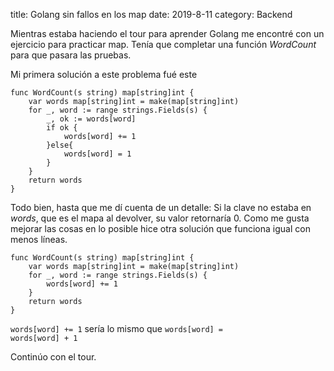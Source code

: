 title: Golang sin fallos en los map
date: 2019-8-11
category: Backend

Mientras estaba haciendo el tour para aprender Golang me encontré con un ejercicio para practicar
map. Tenía que completar una función *WordCount* para que pasara las pruebas.

Mi primera solución a este problema fué este

    func WordCount(s string) map[string]int {
        var words map[string]int = make(map[string]int)
        for _, word := range strings.Fields(s) {
            _, ok := words[word]
            if ok {
                words[word] += 1
            }else{
                words[word] = 1
            }
        }
        return words
    }

Todo bien, hasta que me dí cuenta de un detalle: Si la clave no estaba en *words*, que es el mapa
al devolver, su valor retornaría 0. Como me gusta mejorar las cosas en lo posible hice otra
solución que funciona igual con menos líneas.

    func WordCount(s string) map[string]int {
        var words map[string]int = make(map[string]int)
        for _, word := range strings.Fields(s) {
            words[word] += 1
        }
        return words
    }

<code>words[word] += 1</code> sería lo mismo que <code>words[word] = words[word] + 1</code>

Continúo con el tour.
